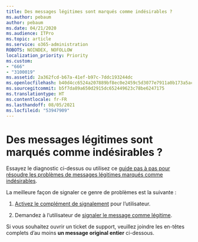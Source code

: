 ```yaml
---
title: Des messages légitimes sont marqués comme indésirables ?
ms.author: pebaum
author: pebaum
ms.date: 04/21/2020
ms.audience: ITPro
ms.topic: article
ms.service: o365-administration
ROBOTS: NOINDEX, NOFOLLOW
localization_priority: Priority
ms.custom:
- "666"
- "3100019"
ms.assetid: 2a362fcd-b67a-41ef-b97c-7ddc193244dc
ms.openlocfilehash: b40d4cc6524a207889bf8ec0e2459c5d3077e7911a0b173a5ac87bb330d5d2cb
ms.sourcegitcommit: b5f7da89a650d2915dc652449623c78be6247175
ms.translationtype: HT
ms.contentlocale: fr-FR
ms.lasthandoff: 08/05/2021
ms.locfileid: "53947909"
---
```

# <a name="do-you-have-legitimate-messages-being-marked-as-spam"></a>Des messages légitimes sont marqués comme indésirables ?

Essayez le diagnostic ci-dessus ou utilisez ce [guide pas à pas pour résoudre les problèmes de messages légitimes marqués comme indésirables](https://docs.microsoft.com/microsoft-365/security/office-365-security/anti-spam-protection).
  
La meilleure façon de signaler ce genre de problèmes est la suivante :

1. [Activez le complément de signalement](https://docs.microsoft.com/microsoft-365/security/office-365-security/enable-the-report-message-add-in) pour l’utilisateur.

2. Demandez à l’utilisateur de [signaler le message comme légitime](https://support.office.com/article/use-the-report-message-add-in-b5caa9f1-cdf3-4443-af8c-ff724ea719d2).

Si vous souhaitez ouvrir un ticket de support, veuillez joindre les en-têtes complets d’au moins **un message original entier** ci-dessous.
  